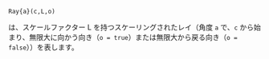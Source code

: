 ```
Ray{a}(c,L,o)
```

は、スケールファクター L を持つスケーリングされたレイ（角度 `a` で、`c` から始まり、無限大に向かう向き（`o = true`）または無限大から戻る向き（`o = false`））を表します。
